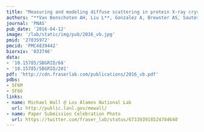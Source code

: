 ```yaml
---
title: "Measuring and modeling diffuse scattering in protein X-ray crystallography."
authors: "**Van Benschoten AH, Liu L**, Gonzalez A, Brewster AS, Sauter NK, **Fraser JS**, Wall ME."
journal: 'PNAS'
pub_date: '2016-04-12'
image: '/lab/static/img/pub/2016_vb.jpg'
pmid: '27035972'
pmcid: 'PMC4839442'
biorxiv: '033746'
data:
- '10.15785/SBGRID/68'
- '10.15785/SBGRID/201'
pdf: 'http://cdn.fraserlab.com/publications/2016_vb.pdf'
pdbs:
- 5F6M
- 5F66
links:
- name: Michael Wall @ Los Alamos National Lab
  url: http://public.lanl.gov/mewall/
- name: Paper Submission Celebration Photo
  url: https://twitter.com/fraser_lab/status/673393918524784640
---
```

